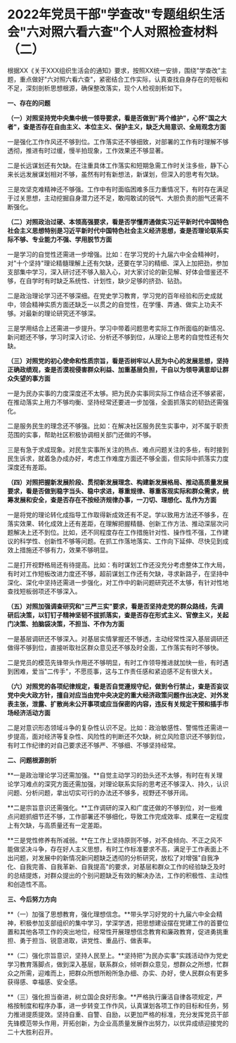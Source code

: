 # 2022年党员干部"学查改"专题组织生活会"六对照六看六查"个人对照检查材料（二）

根据XX《关于XXX组织生活会的通知》要求，按照XX统一安排，围绕"学查改"主题，重点做好"六对照六看六查"，紧密结合工作实际，认真查找自身存在的短板和不足，深刻剖析思想根源，确保整改落实，现个人检视剖析如下。

**一、存在的问题**

**（一）对照坚持党中央集中统一领导要求，看是否做到"两个维护"，心怀"国之大者"，查是否存在自由主义、本位主义、保护主义，缺乏大局意识、全局观念方面**

一是强化工作作风还不够到位。工作落实还不够细致，对部署的工作有时理解不够透彻，推进有时过缓，慢半拍现象，工作效果还不够显著。

二是长远谋划还有欠缺。在注重具体工作落实和短期急需工作时关注多些，静下心来长远发展谋划相对不够，虽然有时有新想法，新谋划，但深入的思考有欠缺。

三是攻坚克难精神还不够强。工作中有时面临困难多压力重情况下，有时存在满足于过关思想，主动挖掘自身潜力还不足，敢闯敢试的锐气、大胆负责的胆气还需不断强化。

**（二）对照政治过硬、本领高强要求，看是否学懂弄通做实习近平新时代中国特色社会主义思想特别是习近平新时代中国特色社会主义经济思想，查是否理论联系实际不够、专业能力不强、学用脱节方面**

一是学习的自觉性还需进一步增强。比如：在学习党的十九届六中全会精神时，对"十个坚持"理论精髓理解上还有欠缺，还要在学习的精细、深入上加把劲，参加支部集中学习，深入研讨还不够入脑入心，对大家讨论的新见解、好体会借鉴还不够，在自学时有时缺乏系统性、计划性，缺少足够的挤劲、钻劲。

二是政治理论学习还不够深细。在党史学习教育，学习党的百年经验和历史成就中，领会精神实质方面还缺乏一以贯之的自觉性，在学懂、弄通、做实上功夫不够。对最新的理论研究还不够深。

三是学用结合上还需进一步提升。学习中带着问题思考实际工作所面临的新情况、新问题还不够，学习时深入讨论、分析还不够到位，从理论上思考的自觉性还有欠缺。

**（三）对照党的初心使命和性质宗旨，看是否树牢以人民为中心的发展思想，坚持正确政绩观，查是否漠视侵害群众利益、加重基层负担，干自以为领导满意却让群众失望的事方面**

一是为民办实事的力度深度还不太够。把为民办实事同实际工作结合还不够紧密，在推动落实上用力不够均衡、坚持经常还要进一步加强，全面抓落实的韧劲还需强化。

二是服务民生的理念还不够强。比如：在解决社区服务民生实事中，对不属于职责范围的实事，帮助社区积极协调相关部门还做的不够。

三是有急于求成现象。对民生实事所关注的热点、难点问题关注的多些，有时接到民生诉求，就着急办成办好，考虑工作难度方面还不够全面，但实际中抓落实力度深度还有差距。

**（四）对照把握新发展阶段、贯彻新发展理念、构建新发展格局、推动高质量发展要求，看是否做到稳字当头、稳中求进，尊重规律、尊重客观实际和群众需求，统筹发展和安全，查是否存在不按经济规律办事，一刀切、理想化、乱作为方面**

一是将党的理论转化成指导工作取得新成效还有不足。学以致用方法还不够多，在落实效果、转化成效上还有差距，在理解把握精髓、创新工作方法、推动深层次问题解决上还不到位。比如，还不同程度存在工作措施针对性、操作性不强，工作建议的科学性、创新性不够等问题。在抓工作落地落实、工作向下延伸、尽快见到成效上措施还不够有力，效果不够明显。

二是打开视野格局还有待提高。比如：有时谋划工作还没充分考虑整体工作大局，有时对工作短板改进力度还不够，超前谋划工作还有欠缺，寻求新路子，在坚持中深化、深化中坚持还需进一步强化，对工作中的新问题研究还不太够，有针对性地查找短板弱项还不够深入。

**（五）对照加强调查研究和"三严三实"要求，看是否坚持走党的群众路线，先调研后决策，以钉钉子精神坚韧不拔抓落实，查是否存在形式主义、官僚主义，关起门决策、拍脑袋决策，不担当、不作为方面**

一是基层调研还不够深入。对基层实情掌握还不够透，主动经常性深入基层调研还做得不够到位，直接听取社区群众意见还不够及时全面，工作落实有时不够快。

二是党员的模范先锋带头作用还不够明显，有时工作领导推进就加快一些，有时遇到困难，爱当"二传手"，不愿揽事，这与工作责任感和紧迫感不足有很大关。

**（六）对照党的各项纪律规定，看是否自觉遵规守纪，做到令行禁止，查是否妄议党中央大政方针，擅自对应当由党中央决定的重大经济政策问题作出决定、对外发表主张，泄露、扩散尚未公开事项或应当保密的内容，违反有关规定干预和插手市场经济活动方面**

二是对意识形态领域斗争的复杂性认识不足。比如：政治敏感性、警惕性还需进一步提高，面对经济等复杂性、风险性的判断还不欠缺，树立风险意识还不够到位，有时工作纪律的对自己要求还不够严、不够细、不够坚持经常。

**二、问题根源剖析**

**一是政治理论学习还需加强。**自觉主动学习的劲头还不太够，有时在有关理论学习难点的深究方面还需加强，对理论联系实际的思考还不够深入、持久，认识问题、分析问题，拿出切实可行的办法还不够多，视野还不够开阔。

**二是宗旨意识还需强化。**工作调研的深入和广度还做的不够到位，对一些难点问题抓细节还不够，工作部署还不够细化，导致工作完成效率、成果在一定程度上有欠缺，与高质量还有一定差距。

**三是党性修养有所减弱。**在工作上坚持原则不够，对不良倾向、不正之风不能做坚决斗争，存在好人主义思想，有时工作标准要求不高，满足于工作表面上不出问题，对发展中的新情况新问题缺乏透彻的分析研究，放松了对增强"自我净化、自我完善、自我革新、自我提高"的要求，对基层和群众工作的经验缺乏及时的总结提炼，对群众提出的个别问题缺乏有效的解决办法，工作的积极性、主动性和创造性不高。

**三、今后努力方向**

**（一）加强了思想教育，强化理想信念。**带头学习好党的十九届六中全会精神，积极参加支部组织的集中学习，学深学透，把思想建设摆在党建工作的首要位置和其他各项工作的突出地位，经常性开展理想信念教育和廉政教育，促进勇挑重担、勇于担当、锐意进取，讲党性、重品行、做表率。

**（二）强化宗旨意识，坚持人民至上。**坚持把"为民办实事"实践活动作为党史学习教育落脚点，做到深入基层，联系群众，倾听群众意见，想群众之所想，忙群众之所需，迎难而上，把群众所想所盼所急办细、办实、办好，使人民群众有更多获得感、幸福感、安全感。

**（三）强化担当奋进，树立国企良好形象。**严格执行廉洁自律各项规定，严格按制度和程序办事，进一步转变工作作风，认真谋划各项工作的目标和任务，努力推进提质提效。坚持自重、自警、自励，以更加严格的标准，充分发挥党员干部先锋模范带头作用，开拓创新，为企业高质量发展作出努力，以优异成绩迎接党的二十大胜利召开。
